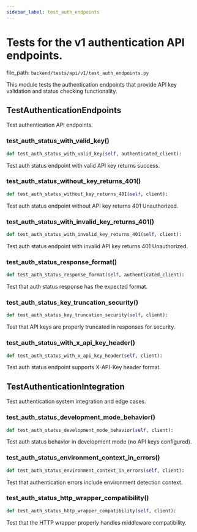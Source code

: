 ```yaml
---
sidebar_label: test_auth_endpoints
---
```


# Tests for the v1 authentication API endpoints.

  file_path: `backend/tests/api/v1/test_auth_endpoints.py`

This module tests the authentication endpoints that provide API key validation
and status checking functionality.

## TestAuthenticationEndpoints

Test authentication API endpoints.

### test_auth_status_with_valid_key()

```python
def test_auth_status_with_valid_key(self, authenticated_client):
```

Test auth status endpoint with valid API key returns success.

### test_auth_status_without_key_returns_401()

```python
def test_auth_status_without_key_returns_401(self, client):
```

Test auth status endpoint without API key returns 401 Unauthorized.

### test_auth_status_with_invalid_key_returns_401()

```python
def test_auth_status_with_invalid_key_returns_401(self, client):
```

Test auth status endpoint with invalid API key returns 401 Unauthorized.

### test_auth_status_response_format()

```python
def test_auth_status_response_format(self, authenticated_client):
```

Test that auth status response has the expected format.

### test_auth_status_key_truncation_security()

```python
def test_auth_status_key_truncation_security(self, client):
```

Test that API keys are properly truncated in responses for security.

### test_auth_status_with_x_api_key_header()

```python
def test_auth_status_with_x_api_key_header(self, client):
```

Test auth status endpoint supports X-API-Key header format.

## TestAuthenticationIntegration

Test authentication system integration and edge cases.

### test_auth_status_development_mode_behavior()

```python
def test_auth_status_development_mode_behavior(self, client):
```

Test auth status behavior in development mode (no API keys configured).

### test_auth_status_environment_context_in_errors()

```python
def test_auth_status_environment_context_in_errors(self, client):
```

Test that authentication errors include environment detection context.

### test_auth_status_http_wrapper_compatibility()

```python
def test_auth_status_http_wrapper_compatibility(self, client):
```

Test that the HTTP wrapper properly handles middleware compatibility.
